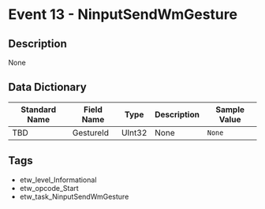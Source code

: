 # Event 13 - NinputSendWmGesture

## Description
None

## Data Dictionary
|Standard Name|Field Name|Type|Description|Sample Value|
|---|---|---|---|---|
|TBD|GestureId|UInt32|None|`None`|

## Tags
* etw_level_Informational
* etw_opcode_Start
* etw_task_NinputSendWmGesture